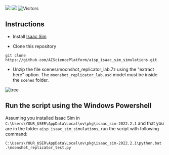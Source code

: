 ![](https://img.shields.io/badge/IsaacSim-2022.2.1-orange)
![](https://img.shields.io/badge/Windows-11-blue)
![Visitors](https://api.visitorbadge.io/api/visitors?path=https%3A%2F%2Fgithub.com%2Fjuanjqo%2Fsynthetic_image_generation_toshiba_example&countColor=%23ff8a65&style=flat)


## Instructions

- Install [Isaac Sim](https://developer.nvidia.com/isaac-sim)

- Clone this repository

```shell
git clone https://github.com/AISciencePlatform/aisp_isaac_sim_simulations.git
```

- Unzip the file scenes/moonshot_replicator_lab.7z using the "extract here" option. The `moonshot_replicator_lab.usd` model must be inside the `scenes` folder.

![tree](https://github.com/AISciencePlatform/aisp_isaac_sim_simulations/assets/23158313/5a3759df-60c3-4080-a6d4-8e33b6e37b86)

## Run the script using the Windows Powershell

Assuming you installed Isaac Sim in `C:\Users\YOUR_USER\AppData\Local\ov\pkg\isaac_sim-2022.2.1` and that
you are in the folder `aisp_isaac_sim_simulations`, run the script with following command:

```shell
C:\Users\YOUR_USER\AppData\Local\ov\pkg\isaac_sim-2022.2.1\python.bat .\moonshot_replicator_test.py
```

